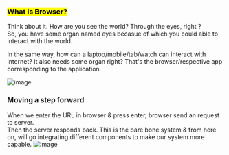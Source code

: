 ### <mark>What is Browser?</mark>
Think about it. How are you see the world? Through the eyes, right ? <br /> 
So, you have some organ named eyes becasue of which you could able to interact with the world.

In the same way, how can a laptop/mobile/tab/watch can interact with internet? 
It also needs some organ right? That's the browser/respective app corresponding to the application

![image](https://github.com/user-attachments/assets/97eec7a1-270c-4259-84e7-3fd83177cd91)
### Moving a step forward
When we enter the URL in browser & press enter, browser send an request to server.<br />
Then the server responds back. 
This is the bare bone system & from here on, will go integrating different components to make 
our system more capable.
![image](https://github.com/user-attachments/assets/aac99dc8-4f1b-4179-917a-2e497849dcfd)
